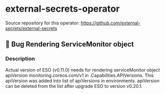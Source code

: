 # external-secrets-operator

Source repository for this operator: https://github.com/external-secrets/external-secrets

## 🐞 Bug Rendering ServiceMonitor object

### Description

Actual version of ESO (v0.11.0) needs for rendering serviceMonitor object apiVersion monitoring.coreos.com/v1 in .Capabilities.APIVersions. This apiVersion was added into list of apiVersions in environments. apiVersion can be deleted from the list after upgrade ESO to version v0.20.1.
